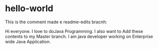 # hello-world
This is the comment made e readme-edits bracnh:

Hi everyone.
I love to doJava Programming.
I also want to Add these contents to my Master branch.
I am java developer working on Enterprise wide Java Application.
